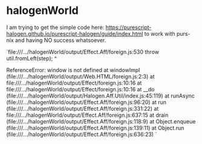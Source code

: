 # halogenWorld

I am trying to get the  simple code here: https://purescript-halogen.github.io/purescript-halogen/guide/index.html
to work with purs-nix and having NO success whatsoever.

`file:///.../halogenWorld/output/Effect.Aff/foreign.js:530
                throw util.fromLeft(step);
                ^

ReferenceError: window is not defined
    at windowImpl (file:///.../halogenWorld/output/Web.HTML/foreign.js:2:3)
    at file:///.../halogenWorld/output/Effect/foreign.js:10:16
    at file:///.../halogenWorld/output/Effect/foreign.js:10:16
    at __do (file:///.../halogenWorld/output/Halogen.Aff.Util/index.js:45:119)
    at runAsync (file:///.../halogenWorld/output/Effect.Aff/foreign.js:96:20)
    at run (file:///.../halogenWorld/output/Effect.Aff/foreign.js:331:22)
    at file:///.../halogenWorld/output/Effect.Aff/foreign.js:637:15
    at drain (file:///.../halogenWorld/output/Effect.Aff/foreign.js:118:9)
    at Object.enqueue (file:///.../halogenWorld/output/Effect.Aff/foreign.js:139:11)
    at Object.run (file:///.../halogenWorld/output/Effect.Aff/foreign.js:636:23)
`
